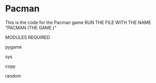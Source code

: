 # Pacman
This is the code for the Pacman game 
RUN THE FILE WITH THE NAME "PACMAN (THE GAME )"

MODULES REQUIRED

pygame

sys

copy

random
